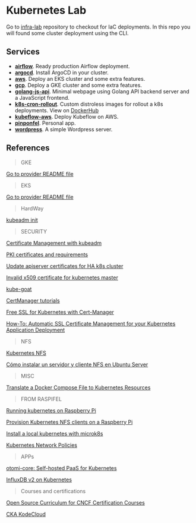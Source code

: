 # Kubernetes Lab

Go to [infra-lab](https://github.com/feliux/infra-lab) repository to checkout for IaC deployments. In this repo you will found some cluster deployment using the CLI.

## Services

- [**airflow**](./airflow/). Ready production Airflow deployment.
- [**argocd**](./argocd/). Install ArgoCD in your cluster.
- [**aws**](./aws/). Deploy an EKS cluster and some extra features.
- [**gcp**](./gcp/). Deploy a GKE cluster and some extra features.
- [**golang-js-api**](./golang-js-api/). Minimal webpage using Golang API backend server and a JavaScript frontend.
- [**k8s-cron-rollout**](./k8s-cron-rollout/). Custom distroless images for rollout a k8s deployments. View on [DockerHub](https://hub.docker.com/r/feliux/k8s-cron)
- [**kubeflow-aws**](./kubeflow-aws/). Deploy Kubeflow on AWS.
- [**pinponfel**](./pinponfel/). Personal app.
- [**wordpress**](./wordpress/). A simple Wordpress server.

## References

> GKE

[Go to provider README file](./gcp/README.md)

> EKS

[Go to provider README file](./aws/README.md)

> HardWay

[kubeadm init](https://kubernetes.io/docs/reference/setup-tools/kubeadm/kubeadm-init/)

> SECURITY

[Certificate Management with kubeadm](https://kubernetes.io/docs/tasks/administer-cluster/kubeadm/kubeadm-certs/)

[PKI certificates and requirements](https://kubernetes.io/docs/setup/best-practices/certificates/)

[Update apiserver certificates for HA k8s cluster](https://serverfault.com/questions/1030307/update-apiserver-certificates-for-ha-k8s-cluster)

[Invalid x509 certificate for kubernetes master](https://stackoverflow.com/questions/46360361/invalid-x509-certificate-for-kubernetes-master)

[kube-goat](https://github.com/ksoclabs/kube-goat)

[CertManager tutorials](https://cert-manager.io/docs/tutorials/)

[Free SSL for Kubernetes with Cert-Manager](https://www.youtube.com/watch?v=hoLUigg4V18)

[How-To: Automatic SSL Certificate Management for your Kubernetes Application Deployment](https://medium.com/contino-engineering/how-to-automatic-ssl-certificate-management-for-your-kubernetes-application-deployment-94b64dfc9114)

> NFS

[Kubernetes NFS](https://www.jorgedelacruz.es/2017/12/26/kubernetes-volumenes-nfs/)

[Cómo instalar un servidor y cliente NFS en Ubuntu Server](https://cduser.com/como-instalar-nfs-server-ubuntu-server/)

> MISC

[Translate a Docker Compose File to Kubernetes Resources](https://kubernetes.io/docs/tasks/configure-pod-container/translate-compose-kubernetes/)

> FROM RASPIFEL

[Running kubernetes on Raspberry Pi](https://viktorvan.github.io/kubernetes/kubernetes-on-raspberry-pi)

[Provision Kubernetes NFS clients on a Raspberry Pi](https://opensource.com/article/20/6/kubernetes-nfs-client-provisioning)

[Install a local kubernetes with microk8s](https://discourse.ubuntu.com/t/install-a-local-kubernetes-with-microk8s/13981)

[Kubernetes Network Policies](https://kubernetes.io/docs/concepts/services-networking/network-policies/)

> APPs

[otomi-core: Self-hosted PaaS for Kubernetes](https://github.com/redkubes/otomi-core)

[InfluxDB v2 on Kubernetes](https://cduser.com/como-desplegar-influxdb-2-x-en-kubernetes/)

> Courses and certifications

[Open Source Curriculum for CNCF Certification Courses](https://github.com/cncf/curriculum)

[CKA KodeCloud](https://github.com/kodekloudhub/certified-kubernetes-administrator-course)
